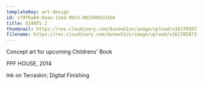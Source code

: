 ```yaml
---
templateKey: art-design
id: cf9f6a84-6eaa-11ea-99c5-002590d1d1b0
title: GIANTS 2
thumbnail: https://res.cloudinary.com/dunew51zn/image/upload/v1617058733/art_design/GIANTS02_t_sa27cs.jpg
filename: https://res.cloudinary.com/dunew51zn/image/upload/v1617058733/art_design/GIANTS02_oyok0h.jpg
---
```

Concept art for upcoming Childrens' Book

PPF HOUSE, 2014

Ink on Terraskin; Digital Finishing
